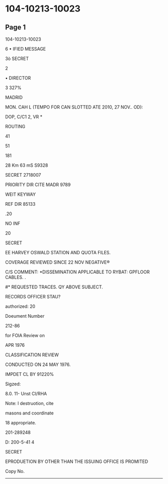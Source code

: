 # 104-10213-10023

## Page 1

104-10213-10023

6 • IFIED MESSAGE

3ò SECRET

2

• DIRECTOR

3 327%

MADRID

MON. CAH L (TEMPO FOR CAN SLOTTED ATE 2010, 27 NOV.. OD):

DOP, C/C1 2, VR *

ROUTING

41

51

181

28 Km 63 mS S9328

SECRET 2718007

PRIORITY DIR CITE MADR 9789

WEIT KEYWAY

REF DIR 85133

.20

NO INF

20

SECRET

EE HARVEY OSWALD STATION AND QUOTA FILES.

COVERAGE REVIEWED SINCE 22 NOV NEGATIVE®

C/S COMMENT: *DISSEMINATION APPLICABLE TO RYBAT: GPFLOOR CABLES. .

#* REQUESTED TRACES. QY ABOVE SUBJECT.

RECORDS OFFICER STAU?

authorized: 20

Doeument Number

212-86

for FOlA Review on

APR 1976

CLASSIFICATION REVIEW

CONDUCTED ON 24 MAY 1976.

IMPDET CL BY 91220%

Sigzed:

8.0. 11- Unst CI/RHA

Note: I destruotion, cite

masons and coordinate

18 appropriate.

201-289248

D: 200-5-41 4

SECRET

EPRODUETION BY OTHER THAN THE ISSUING OFFICE IS PROMITED

Copy No.

---

